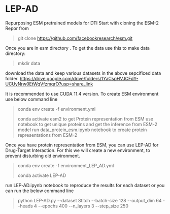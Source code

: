 # LEP-AD
Repurposing ESM pretrained models for DTI 
Start with cloning the ESM-2 Repor from 

>
> git clone https://github.com/facebookresearch/esm.git
>

Once you are in esm directory . To get the data use this to make data directory:
>
> mkdir data
>
download the data and keep various datasets in the above sepcificed data folder.
https://drive.google.com/drive/folders/1YaCspHVJCFdY-UCUyNrw0EtWqVfzmqrO?usp=share_link

It is recommended to use CUDA 11.4 version.
To create ESM environment use below command line
> conda env create -f environment.yml
> 
> conda activate esm2
to get Protein representation from ESM use notebook to get unique proteins and get the inference from ESM-2 model
run data_protein_esm.ipynb notebook to create protein representations from ESM-2

Once you have protein representation from ESM, you can use LEP-AD for Drug-Target Interaction.
For this we will create a new environment, to prevent disturbing old environment.

> conda env create -f environment_LEP_AD.yml
> 
> conda activate LEP-AD

run LEP-AD.ipynb notebook to reproduce the results for each dataset or you can run the below command line
> python LEP-AD.py --dataset Stitch --batch-size 128 --output_dim 64 --heads 4 --epochs 400 --n_layers 3 --step_size 250
